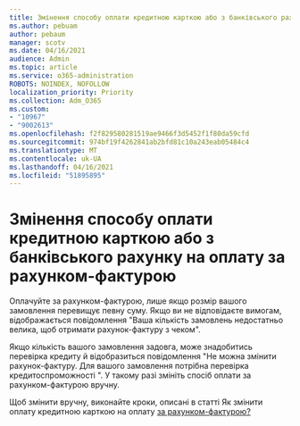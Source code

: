 ```yaml
---
title: Змінення способу оплати кредитною карткою або з банківського рахунку на оплату за рахунком-фактурою
ms.author: pebuam
author: pebaum
manager: scotv
ms.date: 04/16/2021
audience: Admin
ms.topic: article
ms.service: o365-administration
ROBOTS: NOINDEX, NOFOLLOW
localization_priority: Priority
ms.collection: Adm_O365
ms.custom:
- "10967"
- "9002613"
ms.openlocfilehash: f2f829580281519ae9466f3d5452f1f80da59cfd
ms.sourcegitcommit: 974bf19f4262841ab2bfd81c10a243eab05484c4
ms.translationtype: MT
ms.contentlocale: uk-UA
ms.lasthandoff: 04/16/2021
ms.locfileid: "51895895"
---
```

# <a name="change-from-credit-card-or-bank-account-payments-to-invoice"></a>Змінення способу оплати кредитною карткою або з банківського рахунку на оплату за рахунком-фактурою

Оплачуйте за рахунком-фактурою, лише якщо розмір вашого замовлення перевищує певну суму. Якщо ви не відповідаєте вимогам, відображається повідомлення "Ваша кількість замовлень недостатньо велика, щоб отримати рахунок-фактуру з чеком". 

Якщо кількість вашого замовлення задовга, може знадобитись перевірка кредиту й відобразиться повідомлення "Не можна змінити рахунок-фактуру. Для вашого замовлення потрібна перевірка кредитоспроможності ". У такому разі змініть спосіб оплати за рахунком-фактурою вручну. 

Щоб змінити вручну, виконайте кроки, описані в статті Як змінити оплату кредитною карткою на оплату [за рахунком-фактурою?](https://docs.microsoft.com/alchemyinsights/how-do-i-change-from-credit-card-payments-to-invoice)